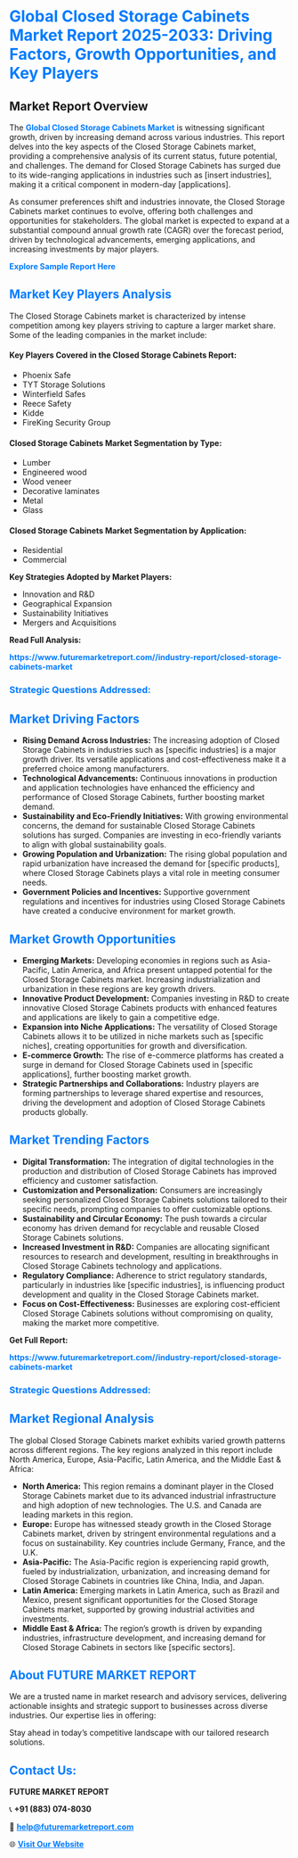 <h1 style="color: #007BFF;">Global Closed Storage Cabinets Market Report 2025-2033: Driving Factors, Growth Opportunities, and Key Players</h1>

<section id="overview">
<h2>Market Report Overview</h2>
<p>The <a href="https://www.futuremarketreport.com//industry-report/closed-storage-cabinets-market" style="color: #007BFF; text-decoration: none;"><strong>Global Closed Storage Cabinets Market</strong></a> is witnessing significant growth, driven by increasing demand across various industries. This report delves into the key aspects of the Closed Storage Cabinets market, providing a comprehensive analysis of its current status, future potential, and challenges. The demand for Closed Storage Cabinets has surged due to its wide-ranging applications in industries such as [insert industries], making it a critical component in modern-day [applications].</p>
<p>As consumer preferences shift and industries innovate, the Closed Storage Cabinets market continues to evolve, offering both challenges and opportunities for stakeholders. The global market is expected to expand at a substantial compound annual growth rate (CAGR) over the forecast period, driven by technological advancements, emerging applications, and increasing investments by major players.</p>
</section>

<section id="overview">
<p><a href="https://www.futuremarketreport.com//request-sample/reportId=92360" style="color: #007BFF; text-decoration: none;"><strong>Explore Sample Report Here</strong></a></p>
</section>

<section id="key-players">
<h2 style="color: #007BFF;">Market Key Players Analysis</h2>
<p>The Closed Storage Cabinets market is characterized by intense competition among key players striving to capture a larger market share. Some of the leading companies in the market include:</p>
<h4>Key Players Covered in the Closed Storage Cabinets Report:</h4>
<ul><li>Phoenix Safe</li><li>TYT Storage Solutions</li><li>Winterfield Safes</li><li>Reece Safety</li><li>Kidde</li><li>FireKing Security Group</li></ul>
<h4>Closed Storage Cabinets Market Segmentation by Type:</h4>
<ul><li>Lumber</li><li>Engineered wood</li><li>Wood veneer</li><li>Decorative laminates</li><li>Metal</li><li>Glass</li></ul>

<h4>Closed Storage Cabinets Market Segmentation by Application:</h4>
<ul><li>Residential</li><li>Commercial</li></ul>
<p><strong>Key Strategies Adopted by Market Players:</strong></p>
<ul>
<li>Innovation and R&D</li>
<li>Geographical Expansion</li>
<li>Sustainability Initiatives</li>
<li>Mergers and Acquisitions</li>
</ul>
</section>

<section>
<p><strong>Read Full Analysis: </strong></p><a href="https://www.futuremarketreport.com//industry-report/closed-storage-cabinets-market" style="color: #007BFF; text-decoration: none;"><strong>https://www.futuremarketreport.com//industry-report/closed-storage-cabinets-market</strong></a>
<h3 style="color: #007BFF;">Strategic Questions Addressed:</h3>
</section>

<section id="driving-factors">
<h2 style="color: #007BFF;">Market Driving Factors</h2>
<ul>
<li><strong>Rising Demand Across Industries:</strong> The increasing adoption of Closed Storage Cabinets in industries such as [specific industries] is a major growth driver. Its versatile applications and cost-effectiveness make it a preferred choice among manufacturers.</li>
<li><strong>Technological Advancements:</strong> Continuous innovations in production and application technologies have enhanced the efficiency and performance of Closed Storage Cabinets, further boosting market demand.</li>
<li><strong>Sustainability and Eco-Friendly Initiatives:</strong> With growing environmental concerns, the demand for sustainable Closed Storage Cabinets solutions has surged. Companies are investing in eco-friendly variants to align with global sustainability goals.</li>
<li><strong>Growing Population and Urbanization:</strong> The rising global population and rapid urbanization have increased the demand for [specific products], where Closed Storage Cabinets plays a vital role in meeting consumer needs.</li>
<li><strong>Government Policies and Incentives:</strong> Supportive government regulations and incentives for industries using Closed Storage Cabinets have created a conducive environment for market growth.</li>
</ul>
</section>

<section id="growth-opportunities">
<h2 style="color: #007BFF;">Market Growth Opportunities</h2>
<ul>
<li><strong>Emerging Markets:</strong> Developing economies in regions such as Asia-Pacific, Latin America, and Africa present untapped potential for the Closed Storage Cabinets market. Increasing industrialization and urbanization in these regions are key growth drivers.</li>
<li><strong>Innovative Product Development:</strong> Companies investing in R&D to create innovative Closed Storage Cabinets products with enhanced features and applications are likely to gain a competitive edge.</li>
<li><strong>Expansion into Niche Applications:</strong> The versatility of Closed Storage Cabinets allows it to be utilized in niche markets such as [specific niches], creating opportunities for growth and diversification.</li>
<li><strong>E-commerce Growth:</strong> The rise of e-commerce platforms has created a surge in demand for Closed Storage Cabinets used in [specific applications], further boosting market growth.</li>
<li><strong>Strategic Partnerships and Collaborations:</strong> Industry players are forming partnerships to leverage shared expertise and resources, driving the development and adoption of Closed Storage Cabinets products globally.</li>
</ul>
</section>

<section id="trending-factors">
<h2 style="color: #007BFF;">Market Trending Factors</h2>
<ul>
<li><strong>Digital Transformation:</strong> The integration of digital technologies in the production and distribution of Closed Storage Cabinets has improved efficiency and customer satisfaction.</li>
<li><strong>Customization and Personalization:</strong> Consumers are increasingly seeking personalized Closed Storage Cabinets solutions tailored to their specific needs, prompting companies to offer customizable options.</li>
<li><strong>Sustainability and Circular Economy:</strong> The push towards a circular economy has driven demand for recyclable and reusable Closed Storage Cabinets solutions.</li>
<li><strong>Increased Investment in R&D:</strong> Companies are allocating significant resources to research and development, resulting in breakthroughs in Closed Storage Cabinets technology and applications.</li>
<li><strong>Regulatory Compliance:</strong> Adherence to strict regulatory standards, particularly in industries like [specific industries], is influencing product development and quality in the Closed Storage Cabinets market.</li>
<li><strong>Focus on Cost-Effectiveness:</strong> Businesses are exploring cost-efficient Closed Storage Cabinets solutions without compromising on quality, making the market more competitive.</li>
</ul>
</section>

<section>
<p><strong>Get Full Report: </strong></p><a href="https://www.futuremarketreport.com//industry-report/closed-storage-cabinets-market" style="color: #007BFF; text-decoration: none;"><strong>https://www.futuremarketreport.com//industry-report/closed-storage-cabinets-market</strong></a>
<h3 style="color: #007BFF;">Strategic Questions Addressed:</h3>
</section>


<section id="regional-analysis">
<h2 style="color: #007BFF;">Market Regional Analysis</h2>
<p>The global Closed Storage Cabinets market exhibits varied growth patterns across different regions. The key regions analyzed in this report include North America, Europe, Asia-Pacific, Latin America, and the Middle East & Africa:</p>
<ul>
<li><strong>North America:</strong> This region remains a dominant player in the Closed Storage Cabinets market due to its advanced industrial infrastructure and high adoption of new technologies. The U.S. and Canada are leading markets in this region.</li>
<li><strong>Europe:</strong> Europe has witnessed steady growth in the Closed Storage Cabinets market, driven by stringent environmental regulations and a focus on sustainability. Key countries include Germany, France, and the U.K.</li>
<li><strong>Asia-Pacific:</strong> The Asia-Pacific region is experiencing rapid growth, fueled by industrialization, urbanization, and increasing demand for Closed Storage Cabinets in countries like China, India, and Japan.</li>
<li><strong>Latin America:</strong> Emerging markets in Latin America, such as Brazil and Mexico, present significant opportunities for the Closed Storage Cabinets market, supported by growing industrial activities and investments.</li>
<li><strong>Middle East & Africa:</strong> The region’s growth is driven by expanding industries, infrastructure development, and increasing demand for Closed Storage Cabinets in sectors like [specific sectors].</li>
</ul>
</section>

<footer>
<h2 style="color: #007BFF;">About FUTURE MARKET REPORT</h2>
<p>We are a trusted name in market research and advisory services, delivering actionable insights and strategic support to businesses across diverse industries. Our expertise lies in offering:</p>

<p>Stay ahead in today’s competitive landscape with our tailored research solutions.</p>

<h2 style="color: #007BFF;">Contact Us:</h2>
<p><strong>FUTURE MARKET REPORT</strong></p>
<p>📞 <strong>+91 (883) 074-8030</strong></p>
<p>📧 <strong><a href="mailto:help@futuremarketreport.com" style="color: #007BFF;">help@futuremarketreport.com</a></strong></p>
<p>🌐 <strong><a href="https://www.futuremarketreport.com/" style="color: #007BFF;">Visit Our Website</a></strong></p>
</footer>
